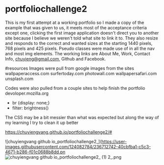 # portfoliochallenge2
This is my first attempt at a working portfolio so I made a copy of the example that was given to us, it meets most of the acceptance criteria except one, clicking the first image application doesn't direct you to another site because I believe we weren't told what site to link it to.  They also resize and responds to the correct and wanted sizes at the starting 1440 pixels, 768 pixels and 425 pixels.  Pseudo classes were made use of in all the nav and most img elements. The working links are About Me, Work, Contact Info, chuyieng@gmail.com, Github and Facebook.
 
#resources
 Images were pull from google images from the sites
  wallpaperaccess.com
  surfertoday.com
  photowall.com
  wallpapersafari.com
  unsplash.com
  
  Codes were also pulled from a couple sites to help finish the portfolio
  devoloper.mozilla.org
   - br {display: none;}
   - filter: brightness()
  
  The CSS may be a bit messier than what was expected but along the way of my learning I try to clean it up better
   
  https://chuyiengvang.github.io/portfoliochallenge2/#
  
![chuyiengvang github io_portfoliochallenge2_](https://user-images.githubusercontent.com/124082784/236712742-40cbfba1-c5c3-4671-b286-f01c0688b8dd.pn
![chuyiengvang github io_portfoliochallenge2_ (1)](https://user-images.githubusercontent.com/124082784/236712734-72fc1e1a-15b1-438a-ba74-5d0d969d02a4.png)
2_.png
